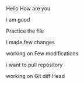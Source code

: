 Hello How are you

i am good 

Practice the file

I made few changes 

working on Few modifications

i want to pull repository

working on Git diff Head
